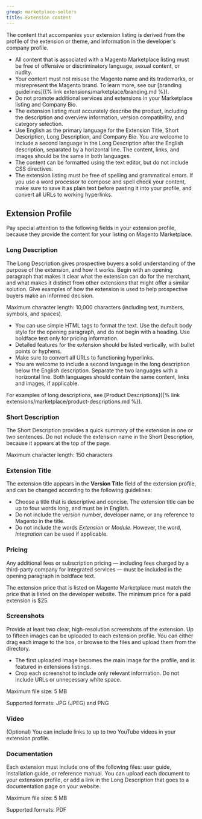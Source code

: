 ```yaml
---
group: marketplace-sellers
title: Extension content
---
```


The content that accompanies your extension listing is derived from the profile of the extension or theme, and information in the developer\'s company profile.

- All content that is associated with a Magento Marketplace listing must be free of offensive or discriminatory language, sexual content, or nudity.
- Your content must not misuse the Magento name and its trademarks, or misrepresent the Magento brand. To learn more, see our [branding guidelines]({% link extensions/marketplace/branding.md %}).
- Do not promote additional services and extensions in your Marketplace listing and Company Bio.
- The extension listing must accurately describe the product, including the description and overview information, version compatibility, and category selection.
- Use English as the primary language for the Extension Title, Short Description, Long Description, and Company Bio. You are welcome to include a second language in the Long Description after the English description, separated by a horizontal line. The content, links, and images should be the same in both languages.
- The content can be formatted using the text editor, but do not include CSS directives.
- The extension listing must be free of spelling and grammatical errors. If you use a word processor to compose and spell check your content, make sure to save it as plain text before pasting it into your profile, and convert all URLs to working hyperlinks.

## Extension Profile

Pay special attention to the following fields in your extension profile, because they provide the content for your listing on Magento Marketplace.

### Long Description

The Long Description gives prospective buyers a solid understanding of the purpose of the extension, and how it works.  Begin with an opening paragraph that makes it clear what the extension can do for the merchant, and what makes it distinct from other extensions that might offer a similar solution. Give examples of how the extension is used to help prospective buyers make an informed decision.

Maximum character length: 10,000 characters (including text, numbers, symbols, and spaces).

- You can use simple HTML tags to format the text. Use the default body style  for the opening paragraph, and do not begin with a heading. Use boldface text only for pricing information.
- Detailed features for the extension should be listed vertically, with bullet points or hyphens.
- Make sure to convert all URLs to functioning hyperlinks.
- You are welcome to include a second language in the long description below the English description. Separate the two languages with a horizontal line. Both languages should contain the same content, links and images, if applicable.

For examples of long descriptions, see [Product Descriptions]({% link extensions/marketplace/product-descriptions.md %}).

### Short Description

The Short Description provides a quick summary of the extension in one or two sentences. Do not include the extension name in the Short Description, because it appears  at the top of the page.

Maximum character length: 150 characters

### Extension Title

The extension title appears in the **Version Title** field of the extension profile, and can be changed according to the following guidelines:

- Choose a title that is descriptive and concise. The extension title can be up to four words long, and must be in English.
- Do not include the version number, developer name, or any reference to Magento in the title.
- Do not include the words _Extension_ or _Module_. However, the word, _Integration_ can be used if applicable.

### Pricing

Any additional fees or subscription pricing — including fees charged by a third-party company for integrated services — must be included in the opening paragraph in boldface text.

The extension price that is listed on Magento Marketplace must match the price that is listed on the developer website. The minimum price for a paid extension is $25.

### Screenshots

Provide at least two clear, high-resolution screenshots of the extension. Up to fifteen images can be uploaded to each extension profile. You can either drag each image to the box, or browse to the files and upload them from the directory.

- The first uploaded image becomes the main image for the profile, and is featured in extensions listings.
- Crop each screenshot to include only relevant information. Do not include URLs or unnecessary white space.

Maximum file size: 5 MB

Supported formats: JPG (JPEG) and PNG

### Video

(Optional) You can include links to up to two YouTube videos in your extension profile.

### Documentation

Each extension must include one of the following files: user guide, installation guide, or reference manual. You can upload each document to your extension profile, or add a link in the Long Description that goes to a documentation page on your website.

Maximum file size: 5 MB

Supported formats: PDF
